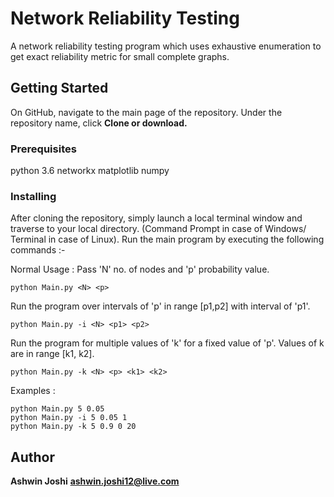 # Network Reliability Testing

A network reliability testing program which uses exhaustive enumeration to get exact reliability metric for small complete graphs. 

## Getting Started

On GitHub, navigate to the main page of the repository.
Under the repository name, click **Clone or download.**

### Prerequisites

python 3.6
networkx
matplotlib
numpy

### Installing

After cloning the repository, simply launch a local terminal window and traverse to your local directory.
(Command Prompt in case of Windows/ Terminal in case of Linux). 
Run the main program by executing the following commands :-

Normal Usage : Pass 'N' no. of nodes and 'p' probability value.
```
python Main.py <N> <p>
```
Run the program over intervals of 'p' in range [p1,p2] with interval of 'p1'.

```
python Main.py -i <N> <p1> <p2>
```
Run the program for multiple values of 'k' for a fixed value of 'p'.
Values of k are in range [k1, k2]. 
```
python Main.py -k <N> <p> <k1> <k2>
```

Examples : 
```
python Main.py 5 0.05
python Main.py -i 5 0.05 1
python Main.py -k 5 0.9 0 20

```

## Author

**Ashwin Joshi**
**ashwin.joshi12@live.com**
